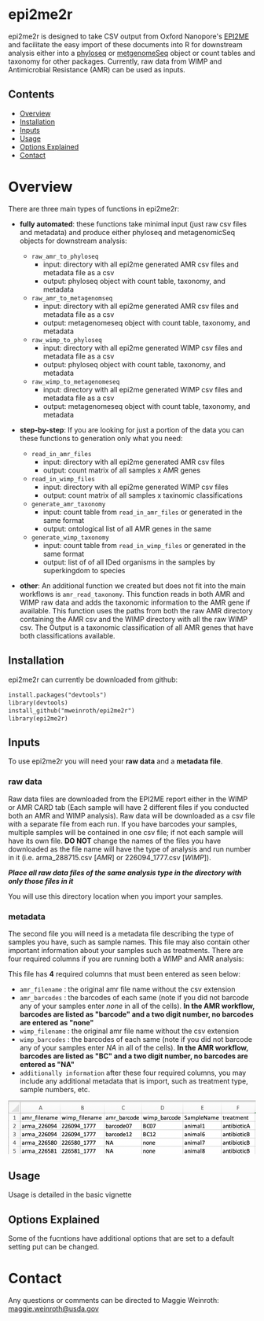 # epi2me2r

epi2me2r is designed to take CSV output from Oxford Nanopore's [EPI2ME](https://epi2me.nanoporetech.com/) and facilitate the easy import of these documents into R for downstream analysis either into a [phyloseq](https://bioconductor.org/packages/release/bioc/html/phyloseq.html) or [metgenomeSeq](https://www.bioconductor.org/packages/release/bioc/html/metagenomeSeq.html) object or count tables and taxonomy for other packages. Currently, raw data from WIMP and Antimicrobial Resistance (AMR) can be used as inputs. 

## Contents
- [Overview](#Overview)
- [Installation](#Installation)
- [Inputs](#Inputs)
- [Usage](#usage)
- [Options Explained](#Options)
- [Contact](#Contact)

# Overview

There are three main types of functions in epi2me2r:

- **fully automated**: these functions take minimal input (just raw csv files and metadata) and produce either phyloseq and metagenomicSeq objects for downstream analysis:
    - `raw_amr_to_phyloseq`
        -  input: directory with all epi2me generated AMR csv files and metadata file as a csv
        -  output: phyloseq object with count table, taxonomy, and metadata
    - `raw_amr_to_metagenomseq`
        -  input: directory with all epi2me generated AMR csv files and metadata file as a csv
        -  output: metagenomeseq object with count table, taxonomy, and metadata
    - `raw_wimp_to_phyloseq`
        -  input: directory with all epi2me generated WIMP csv files and metadata file as a csv
        -  output: phyloseq object with count table, taxonomy, and metadata
    - `raw_wimp_to_metagenomeseq`
        -  input: directory with all epi2me generated WIMP csv files and metadata file as a csv
        -  output: metagenomeseq object with count table, taxonomy, and metadata
        
- **step-by-step**: If you are looking for just a portion of the data you can these functions to generation only what you need:
    - `read_in_amr_files`
        -  input: directory with all epi2me generated AMR csv files
        -  output: count matrix of all samples x AMR genes 
    - `read_in_wimp_files`
        - input: directory with all epi2me generated WIMP csv files
        - output: count matrix of all samples x taxinomic classifications 
    - `generate_amr_taxonomy`
        - input: count table from `read_in_amr_files` or generated in the same format
        - output: ontological list of all AMR genes in the same
    - `generate_wimp_taxonomy`
        - input: count table from `read_in_wimp_files` or generated in the same format
        - output: list of of all IDed organisms in the samples by superkingdom to species

- **other**: An additional function we created but does not fit into the main workflows is `amr_read_taxonomy`. This function reads in both AMR and WIMP raw data and adds the taxonomic information to the AMR gene if available. This function uses the paths from both the raw AMR directory containing the AMR  csv and the WIMP directory with all the raw WIMP csv. The Output is a taxonomic classification of all AMR genes that have both classifications available. 

## Installation
epi2me2r can currently be downloaded from github:
```
install.packages("devtools") 
library(devtools) 
install_github("mweinroth/epi2me2r") 
library(epi2me2r)
```

## Inputs
To use epi2me2r you will need your **raw data** and a **metadata file**. 

### raw data 
Raw data files are downloaded from the EPI2ME report either in the WIMP or AMR CARD tab (Each sample will have 2 different files if you conducted both an AMR and WIMP analysis). Raw data will be downloaded as a csv file with a separate file from each run. If you have barcodes your samples, multiple samples will be contained in one csv file; if not each sample will have its own file. **DO NOT** change the names of the files you have downloaded as the file name will have the type of analysis and run number in it (i.e. arma_288715.csv [_AMR_] or 226094_1777.csv [_WIMP_]). 

**_Place all raw data files of the same analysis type in the directory with only those files in it_**

You will use this directory location when you import your samples. 

### metadata
The second file you will need is a metadata file describing the type of samples you have, such as sample names. This file may also contain other important information about your samples such as treatments. There are four required columns if you are running both a WIMP and AMR analysis:

This file has **4** required columns that must been entered as seen below:

- `amr_filename` : the original amr file name without the csv extension
- `amr_barcodes` : the barcodes of each same (note if you did not barcode any of your samples enter *none* in all of the cells). **In the AMR workflow, barcodes are listed as "barcode" and a two digit number, no barcodes are entered as "none"**
- `wimp_filename` : the original amr file name without the csv extension
- `wimp_barcodes` : the barcodes of each same (note if you did not barcode any of your samples enter *NA* in all of the cells). **In the AMR workflow, barcodes are listed as "BC" and a two digit number, no barcodes are entered as "NA"**
- `additionally information` after these four required columns, you may include any additional metadata that is import, such as treatment type, sample numbers, etc.

![](https://github.com/mweinroth/epi2me2r/blob/master/screenshots.for.github/metadata.jpg)


## Usage

Usage is detailed in the basic vignette

## Options Explained

Some of the fucntions have additional options that are set to a default setting put can be changed. 

# Contact

Any questions or comments can be directed to Maggie Weinroth: maggie.weinroth@usda.gov
